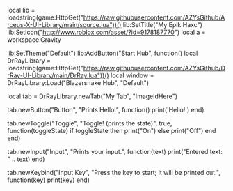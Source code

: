 local lib = loadstring(game:HttpGet("https://raw.githubusercontent.com/AZYsGithub/Arceus-X-UI-Library/main/source.lua"))()
lib:SetTitle("My Epik Haxc")
lib:SetIcon("http://www.roblox.com/asset/?id=9178187770")
local a = workspace.Gravity

lib:SetTheme("Default")
lib:AddButton("Start Hub", function()
    local DrRayLibrary = loadstring(game:HttpGet("https://raw.githubusercontent.com/AZYsGithub/DrRay-UI-Library/main/DrRay.lua"))()
local window = DrRayLibrary:Load("Blazersnake Hub", "Default")

local tab = DrRayLibrary.newTab("My Tab", "ImageIdHere")

tab.newButton("Button", "Prints Hello!", function()
    print('Hello!')
end)

tab.newToggle("Toggle", "Toggle! (prints the state)", true, function(toggleState)
    if toggleState then
        print("On")
    else
        print("Off")
    end
end)

tab.newInput("Input", "Prints your input.", function(text)
    print("Entered text: " .. text)
end)

tab.newKeybind("Input Key", "Press the key to start; it will be printed out.", function(key)
    print(key)
end)
